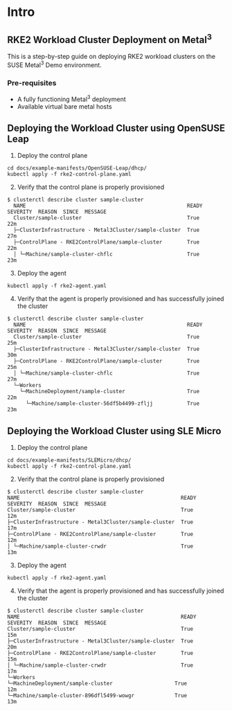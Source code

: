 # Intro

## RKE2 Workload Cluster Deployment on Metal<sup>3</sup>

This is a step-by-step guide on deploying RKE2 workload clusters on the SUSE Metal<sup>3</sup> Demo environment.

### Pre-requisites

- A fully functioning Metal<sup>3</sup> deployment
- Available virtual bare metal hosts

## Deploying the Workload Cluster using OpenSUSE Leap

1. Deploy the control plane

```shell
cd docs/example-manifests/OpenSUSE-Leap/dhcp/
kubectl apply -f rke2-control-plane.yaml
```

2. Verify that the control plane is properly provisioned

```shell
$ clusterctl describe cluster sample-cluster
  NAME                                                    READY  SEVERITY  REASON  SINCE  MESSAGE
  Cluster/sample-cluster                                  True                     22m
  ├─ClusterInfrastructure - Metal3Cluster/sample-cluster  True                     27m
  ├─ControlPlane - RKE2ControlPlane/sample-cluster        True                     22m
  │ └─Machine/sample-cluster-chflc                        True                     23m
```

3. Deploy the agent

```shell
kubectl apply -f rke2-agent.yaml
```

4. Verify that the agent is properly provisioned and has successfully joined the cluster

```shell
$ clusterctl describe cluster sample-cluster
  NAME                                                    READY  SEVERITY  REASON  SINCE  MESSAGE
  Cluster/sample-cluster                                  True                     25m
  ├─ClusterInfrastructure - Metal3Cluster/sample-cluster  True                     30m
  ├─ControlPlane - RKE2ControlPlane/sample-cluster        True                     25m
  │ └─Machine/sample-cluster-chflc                        True                     27m
  └─Workers
    └─MachineDeployment/sample-cluster                    True                     22m
      └─Machine/sample-cluster-56df5b4499-zfljj           True                     23m
```

## Deploying the Workload Cluster using SLE Micro

1. Deploy the control plane

```shell
cd docs/example-manifests/SLEMicro/dhcp/
kubectl apply -f rke2-control-plane.yaml
```

2. Verify that the control plane is properly provisioned

```shell
$ clusterctl describe cluster sample-cluster
NAME                                                    READY  SEVERITY  REASON  SINCE  MESSAGE
Cluster/sample-cluster                                  True                     12m
├─ClusterInfrastructure - Metal3Cluster/sample-cluster  True                     17m
├─ControlPlane - RKE2ControlPlane/sample-cluster        True                     12m
│ └─Machine/sample-cluster-crwdr                        True                     13m
```

3. Deploy the agent

```shell
kubectl apply -f rke2-agent.yaml
```

4. Verify that the agent is properly provisioned and has successfully joined the cluster

```shell
$ clusterctl describe cluster sample-cluster
NAME                                                    READY  SEVERITY  REASON  SINCE  MESSAGE
Cluster/sample-cluster                                  True                     15m
├─ClusterInfrastructure - Metal3Cluster/sample-cluster  True                     20m
├─ControlPlane - RKE2ControlPlane/sample-cluster        True                     15m
│ └─Machine/sample-cluster-crwdr                        True                     17m
└─Workers
└─MachineDeployment/sample-cluster                    True                     12m
└─Machine/sample-cluster-896dfl5499-wowgr             True                     13m
```